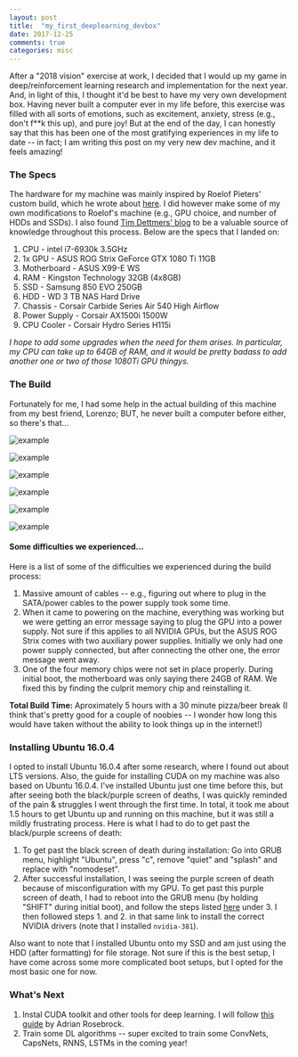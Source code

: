 ```yaml
---
layout: post
title:  "my_first_deeplearning_devbox"
date: 2017-12-25
comments: true
categories: misc
---
```

After a "2018 vision" exercise at work, I decided that I would up my game in
deep/reinforcement learning research and implementation for the next year.
And, in light of this, I thought it'd be best to have my very own development box.
Having never built a computer ever in my life before, this exercise was filled with all
sorts of emotions, such as excitement, anxiety, stress (e.g., don't f**k this up),
and pure joy! But at the end of the day, I can honestly say that this has been
one of the most gratifying experiences in my life to date -- in fact; I am writing
this post on my very new dev machine, and it feels amazing!

### The Specs
The hardware for my machine was mainly inspired by Roelof Pieters' custom build, which he wrote
about [here](http://graphific.github.io/posts/building-a-deep-learning-dream-machine/).
I did however make some of my own modifications to Roelof's machine (e.g., GPU choice,
and number of HDDs and SSDs). I also found [Tim Dettmers' blog](http://timdettmers.com/2017/04/09/which-gpu-for-deep-learning/) to be a valuable
source of knowledge throughout this process. Below are the specs that I landed on:

1. CPU - intel i7-6930k 3.5GHz
2. 1x GPU - ASUS ROG Strix GeForce GTX 1080 Ti 11GB
3. Motherboard - ASUS X99-E WS
4. RAM - Kingston Technology 32GB (4x8GB)
5. SSD - Samsung 850 EVO 250GB
6. HDD - WD 3 TB NAS Hard Drive
7. Chassis - Corsair Carbide Series Air 540 High Airflow
8. Power Supply -  Corsair AX1500i 1500W
9. CPU Cooler - Corsair Hydro Series H115i

*I hope to add some upgrades when the need for them arises. In particular, my CPU
can take up to 64GB of RAM, and it would be pretty badass to add another one or two of
those 1080Ti GPU thingys.*

### The Build
Fortunately for me, I had some help in the actual building of this machine from
my best friend, Lorenzo; BUT, he never built a computer before either, so there's that...

![example]({{site.url}}/images/boxes.jpg)

![example]({{site.url}}/images/gpu.jpg)

![example]({{site.url}}/images/install_cpu.jpg)

![example]({{site.url}}/images/cpugpu.jpg)

![example]({{site.url}}/images/case.jpg)

![example]({{site.url}}/images/final.jpg)

#### Some difficulties we experienced...
Here is a list of some of the difficulties we experienced during the build
process:
1. Massive amount of cables -- e.g., figuring out where to plug in the SATA/power cables
to the power supply took some time.
2. When it came to powering on the machine, everything was working but we were
getting an error message saying to plug the GPU into a power supply. Not sure if
this applies to all NVIDIA GPUs, but the ASUS ROG Strix comes with two auxiliary
power supplies. Initially we only had one power supply connected, but after connecting
the other one, the error message went away.
3. One of the four memory chips were not set in place properly. During initial boot,
the motherboard was only saying there 24GB of RAM. We fixed this by finding the culprit
memory chip and reinstalling it.

**Total Build Time:** Aproximately 5 hours with a 30 minute pizza/beer break (I think that's pretty good
for a couple of noobies -- I wonder how long this would have taken without the
ability to look things up in the internet!)

### Installing Ubuntu 16.0.4
I opted to install Ubuntu 16.0.4 after some research, where I found out about LTS
versions. Also, the guide for installing CUDA on my machine was also
based on Ubuntu 16.0.4. I've installed Ubuntu just one time before this, but
after seeing both the black/purple screen of deaths, I was quickly reminded of the
pain & struggles I went through the first time. In total, it took me about 1.5 hours
to get Ubuntu up and running on this machine, but it was still a mildly frustrating
process. Here is what I had to do to get past the black/purple screens of death:

1. To get past the black screen of death during installation: Go into GRUB menu,
highlight "Ubuntu", press "c", remove "quiet" and "splash" and replace with "nomodeset".
2. After successful installation, I was seeing the purple screen of death because
of misconfiguration with my GPU. To get past this purple screen of death, I had to
reboot into the GRUB menu (by holding "SHIFT" during initial boot), and follow the
steps listed [here](https://askubuntu.com/questions/760934/graphics-issues-after-while-installing-ubuntu-16-04-16-10-with-nvidia-graphics) under 3. I then followed steps 1. and 2. in that same link to
install the correct NVIDIA drivers (note that I installed `nvidia-381`).

Also want to note that I installed Ubuntu onto my SSD and am just using the HDD
(after formatting) for file storage. Not sure if this is the best setup, I have
come across some more complicated boot setups, but I opted for the most basic one
for now.

### What's Next
1. Instal CUDA toolkit and other tools for deep learning. I will follow [this guide](https://www.pyimagesearch.com/2017/09/27/setting-up-ubuntu-16-04-cuda-gpu-for-deep-learning-with-python/) by Adrian Rosebrock.
2. Train some DL algorithms -- super excited to train some ConvNets, CapsNets, RNNS,
LSTMs in the coming year!
